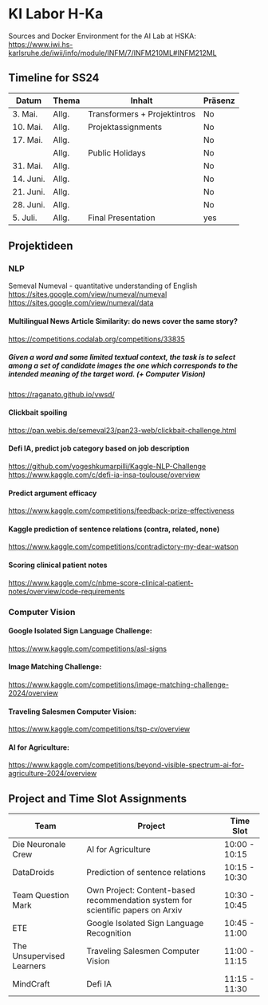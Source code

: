 # KI Labor H-Ka
Sources and Docker Environment for the AI Lab at HSKA: https://www.iwi.hs-karlsruhe.de/iwii/info/module/INFM/7/INFM210ML#INFM212ML


## Timeline for SS24
| Datum       | Thema                   | Inhalt                                    | Präsenz   |
| ----------- | ----------------------- | ----------------------------------------- | --------- |
| 3\. Mai.    | Allg.                   | Transformers + Projektintros              | No       |
| 10\. Mai.    | Allg.                   |   Projektassignments      | No       |
| 17\. Mai.    | Allg.                   |              | No        |
|             | Allg.                   | Public Holidays                                  | No        |
| 31\. Mai.    | Allg.                   |             | No       |
| 14\. Juni.    | Allg.                   |             | No        |
| 21\. Juni.    | Allg.                   |               | No        |
| 28\. Juni.    | Allg.                   |             | No        |
| 5\. Juli.    | Allg.                   |  Final Presentation             | yes        |





## Projektideen

### NLP
Semeval
Numeval - quantitative understanding of English
https://sites.google.com/view/numeval/numeval
https://sites.google.com/view/numeval/data


#### Multilingual News Article Similarity: do news cover the same story?
https://competitions.codalab.org/competitions/33835


##### Given a word and some limited textual context, the task is to select among a set of candidate images the one which corresponds to the intended meaning of the target word. (+ Computer Vision)
https://raganato.github.io/vwsd/


#### Clickbait spoiling
https://pan.webis.de/semeval23/pan23-web/clickbait-challenge.html


#### Defi IA, predict job category based on job description
https://github.com/yogeshkumarpilli/Kaggle-NLP-Challenge
https://www.kaggle.com/c/defi-ia-insa-toulouse/overview

#### Predict argument efficacy
https://www.kaggle.com/competitions/feedback-prize-effectiveness


#### Kaggle prediction of sentence relations (contra, related, none)
https://www.kaggle.com/competitions/contradictory-my-dear-watson


#### Scoring clinical patient notes
https://www.kaggle.com/c/nbme-score-clinical-patient-notes/overview/code-requirements

### Computer Vision
#### Google Isolated Sign Language Challenge: 
https://www.kaggle.com/competitions/asl-signs

#### Image Matching Challenge:
https://www.kaggle.com/competitions/image-matching-challenge-2024/overview

#### Traveling Salesmen Computer Vision: 
https://www.kaggle.com/competitions/tsp-cv/overview

#### AI for Agriculture:
https://www.kaggle.com/competitions/beyond-visible-spectrum-ai-for-agriculture-2024/overview


## Project and Time Slot Assignments

| Team       | Project                   | Time Slot |
| ----------- | ----------------------- | ---------- |
| Die Neuronale Crew    | AI for Agriculture  | 10:00 - 10:15|
| DataDroids    | Prediction of sentence relations | 10:15 - 10:30 |
| Team Question Mark | Own Project: Content-based recommendation system for scientific papers on Arxiv | 10:30 - 10:45 |
| ETE | Google Isolated Sign Language Recognition | 10:45 - 11:00 |
| The Unsupervised Learners | Traveling Salesmen Computer Vision | 11:00 - 11:15 |
| MindCraft | Defi IA | 11:15 - 11:30 |



